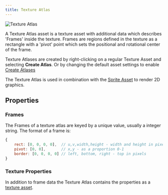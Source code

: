 ```yaml
---
title: Texture Atlas
---
```


![Texture Atlas](/img/user-manual/assets/texture-atlas/texture-atlas.jpg)

A Texture Atlas asset is a texture asset with additional data which describes 'Frames' inside the texture. Frames are regions defined in the texture as a rectangle with a 'pivot' point which sets the positional and rotational center of the frame.

Texture Atlases are created by right-clicking on a regular Texture Asset and selecting **Create Atlas**. Or by changing the default asset settings to enable [Create Atlases][3]

The Texture Atlas is used in combination with the [Sprite Asset][4] to render 2D graphics.

## Properties

### Frames

The Frames of a texture atlas are keyed by a unique value, usually a integer string. The format of a frame is:

```javascript
{
    rect: [0, 0, 0, 0],  // u,v,width,height - width and height in pixels
    pivot: [0, 0],       // x,y - as a proportion 0-1
    border: [0, 0, 0, 0] // left, bottom, right - top in pixels
}
```

### Texture Properties

In addition to frame data the Texture Atlas contains the properties as a [texture asset][2].

[2]: /user-manual/assets/types/texture
[3]: /user-manual/editor/interface/settings/asset-import/
[4]: /user-manual/assets/types/sprite
